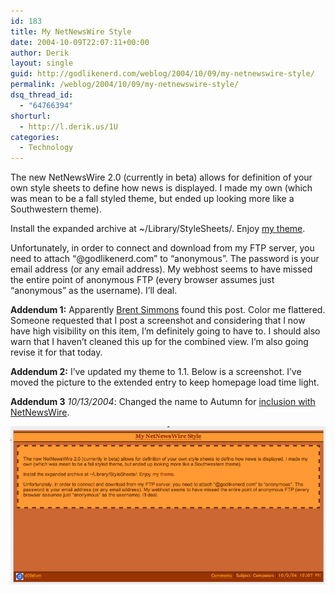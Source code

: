 ```yaml
---
id: 183
title: My NetNewsWire Style
date: 2004-10-09T22:07:11+00:00
author: Derik
layout: single
guid: http://godlikenerd.com/weblog/2004/10/09/my-netnewswire-style/
permalink: /weblog/2004/10/09/my-netnewswire-style/
dsq_thread_id:
  - "64766394"
shorturl:
  - http://l.derik.us/1U
categories:
  - Technology
---
```

The new NetNewsWire 2.0 (currently in beta) allows for definition of your own style sheets to define how news is displayed. I made my own (which was mean to be a fall styled theme, but ended up looking more like a Southwestern theme).

Install the expanded archive at ~/Library/StyleSheets/. Enjoy [my theme](ftp://anonymous%40godlikenerd%2Ecom:foo%40foo%2Ecom@ftp.godlikenerd.com/deriknnwstyle.gz).

Unfortunately, in order to connect and download from my FTP server, you need to attach &#8220;@godlikenerd.com&#8221; to &#8220;anonymous&#8221;. The password is your email address (or any email address). My webhost seems to have missed the entire point of anonymous FTP (every browser assumes just &#8220;anonymous&#8221; as the username). I&#8217;ll deal.

**Addendum 1:** Apparently [Brent Simmons](http://ranchero.com/?comments=1&postid=929) found this post. Color me flattered. Someone requested that I post a screenshot and considering that I now have high visibility on this item, I&#8217;m definitely going to have to. I should also warn that I haven&#8217;t cleaned this up for the combined view. I&#8217;m also going revise it for that today.

**Addendum 2:** I&#8217;ve updated my theme to 1.1. Below is a screenshot. I&#8217;ve moved the picture to the extended entry to keep homepage load time light.

**Addendum 3** _10/13/2004_: Changed the name to Autumn for [inclusion with NetNewsWire](http://godlikenerd.com/weblog/2004/10/13/my-theme-will-be-bundled-with-netnewswire/).

<!--more-->

![NetNewsWire Style Screenshot](/images/deriknnwstyle.png)
